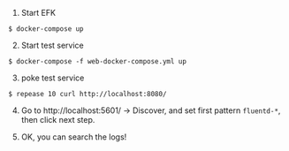 
1. Start EFK

```
$ docker-compose up
```

2. Start test service

```
$ docker-compose -f web-docker-compose.yml up
```

3. poke test service

```
$ repease 10 curl http://localhost:8080/
```

4. Go to http://localhost:5601/ -> Discover, and set first pattern `fluentd-*`, then click next step.

5. OK, you can search the logs!
